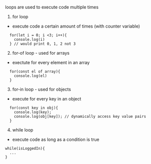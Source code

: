 loops are used to execute code multiple times

1. for loop

- execute code a certain amount of times (with counter variable)

```
  for(let i = 0; i <3; i++){
    console.log(i)
  } // would print 0, 1, 2 not 3
```

2. for-of loop - used for arrays

- exectute for every element in an array

```
  for(const el of array){
    console.log(el)
  }
```

3. for-in loop - used for objects

- execute for every key in an object

```
  for(const key in obj){
    console.log(key);
    console.log(obj[key]); // dynamically access key value pairs
  }
```

4. while loop

- execute code as long as a condition is true

```
while(isLoggedIn){
  ...
}
```

